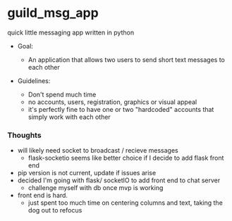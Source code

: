 # guild_msg_app
quick little messaging app written in python 


- Goal: 
    - An application that allows two users to send short text messages to each other

- Guidelines: 
    - Don't spend much time  
    - no accounts, users, registration, graphics or visual appeal 
    - it's perfectly fine to have one or two "hardcoded" accounts that simply work with each other


### Thoughts 

- will likely need socket to broadcast / recieve messages
    - flask-socketio seems like better choice if I decide to add flask front end 
- pip version is not current, update if issues arise
- decided I'm going with flask/ socketIO to add front end to chat server 
    - challenge myself with db once mvp is working
- front end is hard. 
    - just spent too much time on centering columns and text, taking the dog out to refocus 